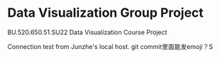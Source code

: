 # Data Visualization Group Project
BU.520.650.51.SU22 Data Visualization Course Project

Connection test from Junzhe's local host.
git commit里面能发emoji？S